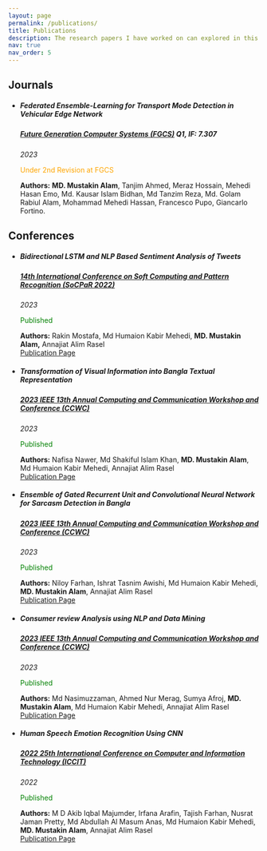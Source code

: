```yaml
---
layout: page
permalink: /publications/
title: Publications
description: The research papers I have worked on can explored in this section
nav: true
nav_order: 5
---
```

<h2><b>Journals</b></h2>
<ul>
<li><h5><b>Federated Ensemble-Learning for Transport Mode Detection in Vehicular Edge Network</b></h5></li>
<h5><a href="https://www.sciencedirect.com/journal/future-generation-computer-systems">Future Generation Computer Systems (FGCS)</a> <b>Q1, IF: 7.307</b></h5>
<i>2023</i><br>
<p style="color: orange">Under 2nd Revision at FGCS</p>
<b>Authors:</b> <b>MD. Mustakin Alam</b>, Tanjim Ahmed, Meraz Hossain, Mehedi Hasan Emo, Md. Kausar Islam Bidhan, Md Tanzim Reza, Md. Golam Rabiul Alam, Mohammad Mehedi Hassan, Francesco Pupo, Giancarlo Fortino.<br>
</ul>
<h2><b>Conferences</b></h2>
<ul>
<li><h5><b>Bidirectional LSTM and NLP Based Sentiment Analysis of Tweets</b></h5></li>
<h5><a href="http://www.mirlabs.org/socpar22/">14th International Conference on Soft Computing and Pattern Recognition (SoCPaR 2022)</a></h5>
<i>2023</i><br>
<p style="color: green">Published</p>
<b>Authors:</b> Rakin Mostafa, Md Humaion Kabir Mehedi, <b>MD. Mustakin Alam,</b> Annajiat Alim Rasel<br>
<a href="https://link.springer.com/chapter/10.1007/978-3-031-27524-1_62">Publication Page</a>
<p>
<li><h5><b>Transformation of Visual Information into Bangla Textual Representation</b></h5></li>
<h5><a href="https://ieee-ccwc.org/">2023 IEEE 13th Annual Computing and Communication Workshop and Conference (CCWC)</a></h5>
<i>2023</i><br>
<p style="color: green">Published</p>
<b>Authors:</b> Nafisa Nawer, Md Shakiful Islam Khan, <b>MD. Mustakin Alam</b>, Md Humaion Kabir Mehedi, Annajiat Alim Rasel<br>
<a href="https://ieeexplore.ieee.org/abstract/document/10099345">Publication Page</a>
<p>
<li><h5><b>Ensemble of Gated Recurrent Unit and Convolutional Neural Network for Sarcasm Detection in Bangla</b></h5></li>
<h5><a href="https://ieee-ccwc.org/">2023 IEEE 13th Annual Computing and Communication Workshop and Conference (CCWC)</a></h5>
<i>2023</i><br>
<p style="color: green">Published</p>
<b>Authors:</b> Niloy Farhan, Ishrat Tasnim Awishi, Md Humaion Kabir Mehedi, <b>MD. Mustakin Alam</b>, Annajiat Alim Rasel<br>
<a href="https://ieeexplore.ieee.org/abstract/document/10099157">Publication Page</a>
<p>
<li><h5><b>Consumer review Analysis using NLP and Data Mining</b></h5></li>
<h5><a href="https://ieee-ccwc.org/">2023 IEEE 13th Annual Computing and Communication Workshop and Conference (CCWC)</a></h5>
<i>2023</i><br>
<p style="color: green">Published</p>
<b>Authors:</b> Md Nasimuzzaman, Ahmed Nur Merag, Sumya Afroj, <b>MD. Mustakin Alam</b>, Md Humaion Kabir Mehedi, Annajiat Alim Rasel<br>
<a href="https://ieeexplore.ieee.org/abstract/document/10099278">Publication Page</a>
<p>
<li><h5><b>Human Speech Emotion Recognition Using CNN</b></h5></li>
<h5><a href="https://iccit.org.bd/2022/">2022 25th International Conference on Computer and Information Technology (ICCIT)</a></h5>
<i>2022</i><br>
<p style="color: green">Published</p>
<b>Authors:</b> M D Akib Iqbal Majumder, Irfana Arafin, Tajish Farhan, Nusrat Jaman Pretty, Md Abdullah Al Masum Anas, Md Humaion Kabir Mehedi, <b>MD. Mustakin Alam</b>, Annajiat Alim Rasel<br>
<a href="https://ieeexplore.ieee.org/abstract/document/10054654">Publication Page</a>